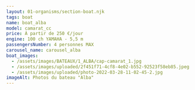 ```yaml
---
layout: 01-organisms/section-boat.njk
tags: boat
name: boat_alba
model: camarat_cc
price: À partir de 250 €/jour
engine: 100 ch YAMAHA - 5,5 m
passengersNumber: 4 personnes MAX
carousel_name: carousel_alba
boat_images:
  - /assets/images/BATEAUX/1_ALBA/cap-camarat_1.jpg
  - /assets/images/uploaded/2f451f71-4cf8-4e02-b552-92523f58eb85.jpeg
  - /assets/images/uploaded/photo-2022-03-28-11-02-45-2.jpg
imageAlt: Photos du bateau "Alba"
---
```

